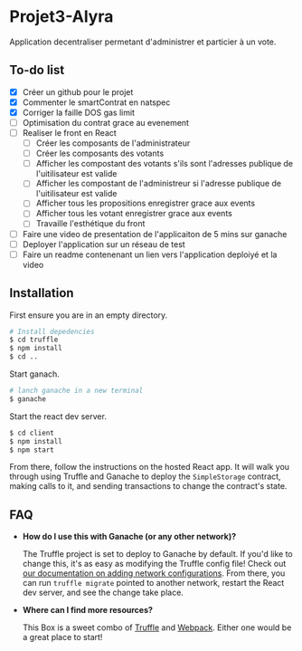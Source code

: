 # Projet3-Alyra

Application decentraliser permetant d'administrer et particier à un vote.

## To-do list

- [x] Créer un github pour le projet
- [x] Commenter le smartContrat en natspec
- [x] Corriger la faille DOS gas limit
- [ ] Optimisation du contrat grace au evenement
- [ ] Realiser le front en React
  - [ ] Créer les composants de l'administrateur
  - [ ] Créer les composants des votants
  - [ ] Afficher les compostant des votants s'ils sont l'adresses publique de l'uitilisateur est valide
  - [ ] Afficher les compostant de l'administreur si l'adresse publique de l'uitilisateur est valide
  - [ ] Afficher tous les propositions enregistrer grace aux events
  - [ ] Afficher tous les votant enregistrer grace aux events
  - [ ] Travaille l'esthétique du front
- [ ] Faire une video de presentation de l'applicaiton de 5 mins sur ganache
- [ ] Deployer l'application sur un réseau de test
- [ ] Faire un readme contenenant un lien vers l'application deploiyé et la video

## Installation

First ensure you are in an empty directory.

```sh
# Install depedencies
$ cd truffle
$ npm install
$ cd ..
```

Start ganach.

```sh
# lanch ganache in a new terminal
$ ganache
```

Start the react dev server.

```sh
$ cd client
$ npm install
$ npm start
```

From there, follow the instructions on the hosted React app. It will walk you through using Truffle and Ganache to deploy the `SimpleStorage` contract, making calls to it, and sending transactions to change the contract's state.

## FAQ

- **How do I use this with Ganache (or any other network)?**

  The Truffle project is set to deploy to Ganache by default. If you'd like to change this, it's as easy as modifying the Truffle config file! Check out [our documentation on adding network configurations](https://trufflesuite.com/docs/truffle/reference/configuration/#networks). From there, you can run `truffle migrate` pointed to another network, restart the React dev server, and see the change take place.

- **Where can I find more resources?**

  This Box is a sweet combo of [Truffle](https://trufflesuite.com) and [Webpack](https://webpack.js.org). Either one would be a great place to start!
